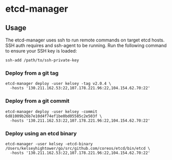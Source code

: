 # etcd-manager

## Usage

The etcd-manager uses ssh to run remote commands on target etcd hosts. SSH auth requires and ssh-agent to be running.
Run the following command to ensure your SSH key is loaded:

```
ssh-add /path/to/ssh-private-key
``` 

### Deploy from a git tag

```
etcd-manager deploy -user kelsey -tag v2.0.4 \
  -hosts '130.211.162.53:22,107.178.221.96:22,104.154.62.70:22'
```

### Deploy from a git commit

```
etcd-manager deploy -user kelsey -commit 6d81009b26b7e10d4f74ef1be0bd05585c2e503f \
  -hosts '130.211.162.53:22,107.178.221.96:22,104.154.62.70:22'
```

### Deploy using an etcd binary

```
etcd-manager -user kelsey -etcd-binary /Users/kelseyhightower/go/src/github.com/coreos/etcd/bin/etcd \
  -hosts '130.211.162.53:22,107.178.221.96:22,104.154.62.70:22'
```
